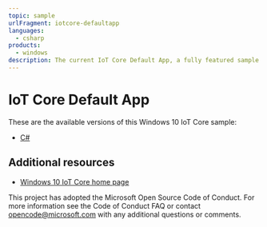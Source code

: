 ```yaml
---
topic: sample
urlFragment: iotcore-defaultapp
languages: 
  - csharp
products:
  - windows
description: The current IoT Core Default App, a fully featured sample app.
---
```


# IoT Core Default App

These are the available versions of this Windows 10 IoT Core sample:

*	[C#](./CS/README.md)

## Additional resources
* [Windows 10 IoT Core home page](https://developer.microsoft.com/en-us/windows/iot/)

This project has adopted the Microsoft Open Source Code of Conduct. For more information see the Code of Conduct FAQ or contact <opencode@microsoft.com> with any additional questions or comments.
